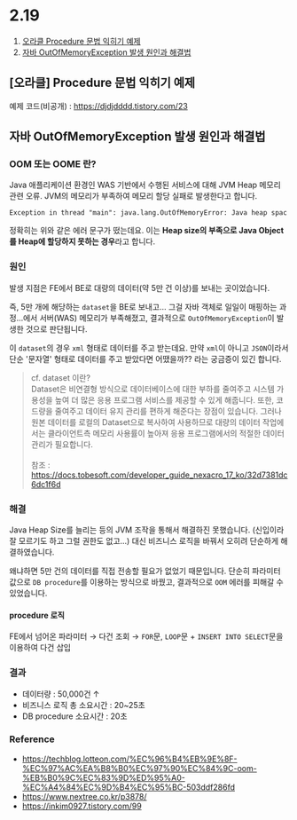 # 2.19

1. [오라클 Procedure 문법 익히기 예제](#오라클-procedure-문법-익히기-예제)
2. [자바 OutOfMemoryException 발생 원인과 해결법](#자바-outofmemoryexception-발생-원인과-해결법)

## [오라클] Procedure 문법 익히기 예제
예제 코드(비공개) : https://djdjdddd.tistory.com/23


## 자바 OutOfMemoryException 발생 원인과 해결법
### OOM 또는 OOME 란?
Java 애플리케이션 환경인 WAS 기반에서 수행된 서비스에 대해 JVM Heap 메모리 관련 오류. JVM의 메모리가 부족하여 메모리 할당 실패로 발생한다고 합니다.

`Exception in thread "main": java.lang.OutOfMemoryError: Java heap spac`

정확히는 위와 같은 에러 문구가 떴는데요. 이는 **Heap size의 부족으로 Java Object를 Heap에 할당하지 못하는 경우**라고 합니다.

### 원인
발생 지점은 FE에서 BE로 대량의 데이터(약 5만 건 이상)를 보내는 곳이었습니다. 

즉, 5만 개에 해당하는 `dataset`을 BE로 보내고... 그걸 자바 객체로 일일이 매핑하는 과정...에서 서버(WAS) 메모리가 부족해졌고, 결과적으로 `OutOfMemoryException`이 발생한 것으로 판단됩니다.

이 `dataset`의 경우 `xml` 형태로 데이터를 주고 받는데요. 만약 `xml`이 아니고 `JSON`이라서 단순 '문자열' 형태로 데이터를 주고 받았다면 어땠을까?? 라는 궁금증이 있긴 합니다. 

> cf. dataset 이란? <br/>
> Dataset은 비연결형 방식으로 데이터베이스에 대한 부하를 줄여주고 시스템 가용성을 높여 더 많은 응용 프로그램 서비스를 제공할 수 있게 해줍니다. 또한, 코드량을 줄여주고 데이터 유지 관리를 편하게 해준다는 장점이 있습니다. 그러나 원본 데이터를 로컬의 Dataset으로 복사하여 사용하므로 대량의 데이터 작업에서는 클라이언트측 메모리 사용률이 높아져 응용 프로그램에서의 적절한 데이터 관리가 필요합니다.
> <br/>
> <br/>
> 참조 : https://docs.tobesoft.com/developer_guide_nexacro_17_ko/32d7381dc6dc1f6d

### 해결
Java Heap Size를 늘리는 등의 JVM 조작을 통해서 해결하진 못했습니다. (신입이라 잘 모르기도 하고 그럴 권한도 없고...)
대신 비즈니스 로직을 바꿔서 오히려 단순하게 해결하였습니다. 

왜냐하면 5만 건의 데이터를 직접 전송할 필요가 없었기 때문입니다. 
단순히 파라미터 값으로 `DB procedure`를 이용하는 방식으로 바꿨고, 결과적으로 `OOM` 에러를 피해갈 수 있었습니다. 

#### procedure 로직
FE에서 넘어온 파라미터 &rightarrow; 다건 조회 &rightarrow; `FOR`문, `LOOP`문 + `INSERT INTO SELECT`문을 이용하여 다건 삽입

### 결과
- 데이터량 : 50,000건 &uparrow; 
- 비즈니스 로직 총 소요시간 : 20~25초
- DB procedure 소요시간 : 20초

### Reference
- https://techblog.lotteon.com/%EC%96%B4%EB%9E%8F-%EC%97%AC%EA%B8%B0%EC%97%90%EC%84%9C-oom-%EB%B0%9C%EC%83%9D%ED%95%A0-%EC%A4%84%EC%9D%B4%EC%95%BC-503ddf286fd
- https://www.nextree.co.kr/p3878/
- https://inkim0927.tistory.com/99
